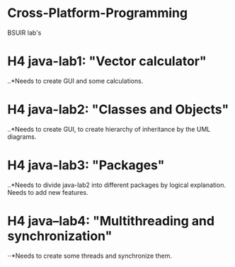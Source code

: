 # Cross-Platform-Programming
BSUIR lab's

# H4 java-lab1: "Vector calculator"
..*Needs to create GUI and some calculations.
    
# H4 java-lab2: "Classes and Objects"
..*Needs to create GUI, to create hierarchy of inheritance by the UML diagrams.

# H4 java-lab3: "Packages"
..*Needs to divide java-lab2 into different packages by logical explanation. Needs to add new features.

# H4 java–lab4: "Multithreading and synchronization"
⋅⋅*Needs to create some threads and synchronize them. 
